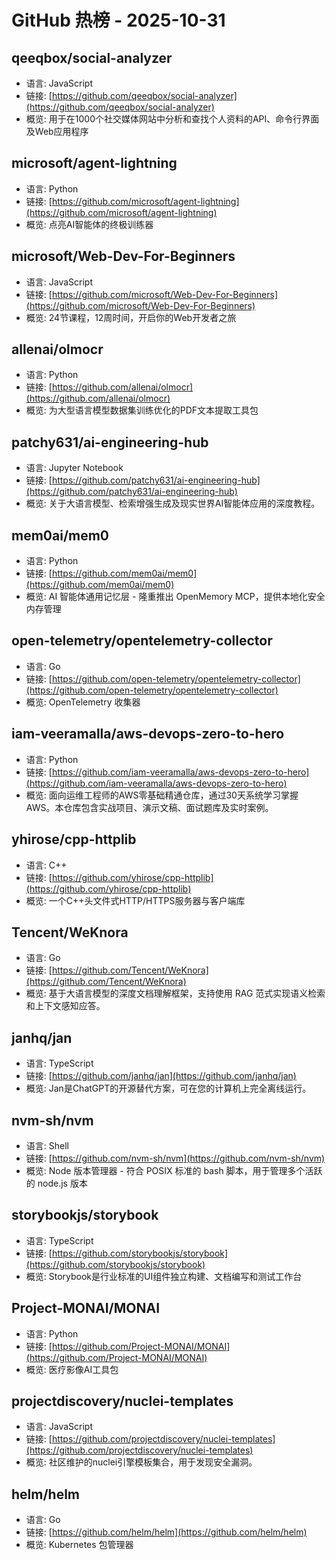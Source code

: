 # GitHub 热榜 - 2025-10-31

## qeeqbox/social-analyzer
- 语言: JavaScript
- 链接: [https://github.com/qeeqbox/social-analyzer](https://github.com/qeeqbox/social-analyzer)
- 概览: 用于在1000个社交媒体网站中分析和查找个人资料的API、命令行界面及Web应用程序

## microsoft/agent-lightning
- 语言: Python
- 链接: [https://github.com/microsoft/agent-lightning](https://github.com/microsoft/agent-lightning)
- 概览: 点亮AI智能体的终极训练器

## microsoft/Web-Dev-For-Beginners
- 语言: JavaScript
- 链接: [https://github.com/microsoft/Web-Dev-For-Beginners](https://github.com/microsoft/Web-Dev-For-Beginners)
- 概览: 24节课程，12周时间，开启你的Web开发者之旅

## allenai/olmocr
- 语言: Python
- 链接: [https://github.com/allenai/olmocr](https://github.com/allenai/olmocr)
- 概览: 为大型语言模型数据集训练优化的PDF文本提取工具包

## patchy631/ai-engineering-hub
- 语言: Jupyter Notebook
- 链接: [https://github.com/patchy631/ai-engineering-hub](https://github.com/patchy631/ai-engineering-hub)
- 概览: 关于大语言模型、检索增强生成及现实世界AI智能体应用的深度教程。

## mem0ai/mem0
- 语言: Python
- 链接: [https://github.com/mem0ai/mem0](https://github.com/mem0ai/mem0)
- 概览: AI 智能体通用记忆层 - 隆重推出 OpenMemory MCP，提供本地化安全内存管理

## open-telemetry/opentelemetry-collector
- 语言: Go
- 链接: [https://github.com/open-telemetry/opentelemetry-collector](https://github.com/open-telemetry/opentelemetry-collector)
- 概览: OpenTelemetry 收集器

## iam-veeramalla/aws-devops-zero-to-hero
- 语言: Python
- 链接: [https://github.com/iam-veeramalla/aws-devops-zero-to-hero](https://github.com/iam-veeramalla/aws-devops-zero-to-hero)
- 概览: 面向运维工程师的AWS零基础精通仓库，通过30天系统学习掌握AWS。本仓库包含实战项目、演示文稿、面试题库及实时案例。

## yhirose/cpp-httplib
- 语言: C++
- 链接: [https://github.com/yhirose/cpp-httplib](https://github.com/yhirose/cpp-httplib)
- 概览: 一个C++头文件式HTTP/HTTPS服务器与客户端库

## Tencent/WeKnora
- 语言: Go
- 链接: [https://github.com/Tencent/WeKnora](https://github.com/Tencent/WeKnora)
- 概览: 基于大语言模型的深度文档理解框架，支持使用 RAG 范式实现语义检索和上下文感知应答。

## janhq/jan
- 语言: TypeScript
- 链接: [https://github.com/janhq/jan](https://github.com/janhq/jan)
- 概览: Jan是ChatGPT的开源替代方案，可在您的计算机上完全离线运行。

## nvm-sh/nvm
- 语言: Shell
- 链接: [https://github.com/nvm-sh/nvm](https://github.com/nvm-sh/nvm)
- 概览: Node 版本管理器 - 符合 POSIX 标准的 bash 脚本，用于管理多个活跃的 node.js 版本

## storybookjs/storybook
- 语言: TypeScript
- 链接: [https://github.com/storybookjs/storybook](https://github.com/storybookjs/storybook)
- 概览: Storybook是行业标准的UI组件独立构建、文档编写和测试工作台

## Project-MONAI/MONAI
- 语言: Python
- 链接: [https://github.com/Project-MONAI/MONAI](https://github.com/Project-MONAI/MONAI)
- 概览: 医疗影像AI工具包

## projectdiscovery/nuclei-templates
- 语言: JavaScript
- 链接: [https://github.com/projectdiscovery/nuclei-templates](https://github.com/projectdiscovery/nuclei-templates)
- 概览: 社区维护的nuclei引擎模板集合，用于发现安全漏洞。

## helm/helm
- 语言: Go
- 链接: [https://github.com/helm/helm](https://github.com/helm/helm)
- 概览: Kubernetes 包管理器

